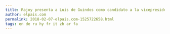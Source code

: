 ```yaml
---
title: Rajoy presenta a Luis de Guindos como candidato a la vicepresidencia del BCE
author: elpais.com
permalink: 2018-02-07-elpais.com-1525722658.html
tags: en de ru hy fr it zh ar fa
---
```


